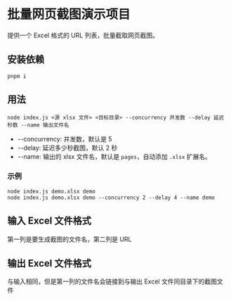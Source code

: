 # 批量网页截图演示项目

提供一个 Excel 格式的 URL 列表，批量截取网页截图。

## 安装依赖

```
pnpm i
```

## 用法

```
node index.js <源 xlsx 文件> <目标目录> --concurrency 并发数 --delay 延迟秒数 --name 输出文件名
```

* --concurrency: 并发数，默认是 5
* --delay: 延迟多少秒截图，默认 2 秒
* --name: 输出的 xlsx 文件名，默认是 `pages`，自动添加 `.xlsx` 扩展名。

### 示例

```
node index.js demo.xlsx demo
node index.js demo.xlsx demo --concurrency 2 --delay 4 --name demo
```

## 输入 Excel 文件格式

第一列是要生成截图的文件名，第二列是 URL

## 输出 Excel 文件格式

与输入相同，但是第一列的文件名会链接到与输出 Excel 文件同目录下的截图文件
